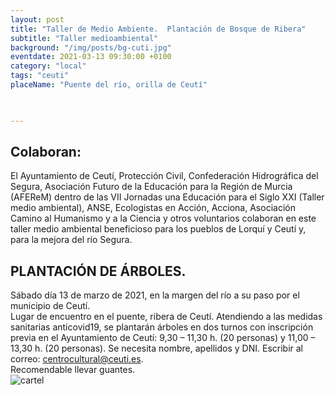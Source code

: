 ```yaml
---
layout: post
title: "Taller de Medio Ambiente.  Plantación de Bosque de Ribera"
subtitle: "Taller medioambiental"
background: "/img/posts/bg-cuti.jpg"
eventdate: 2021-03-13 09:30:00 +0100
category: "local"
tags: "ceuti"
placeName: "Puente del río, orilla de Ceutí"


    
---
```

 ## Colaboran:

El Ayuntamiento de Ceutí, Protección Civil, Confederación Hidrográfica del Segura, Asociación Futuro de la Educación para la Región de Murcia (AFEReM) dentro de las VII Jornadas una Educación para el Siglo XXI (Taller medio ambiental), ANSE, Ecologistas en Acción, Acciona, Asociación Camino al Humanismo y a la Ciencia y otros voluntarios colaboran en este taller medio ambiental beneficioso para los pueblos de Lorquí y Ceutí y, para la mejora del río Segura.  

## PLANTACIÓN DE ÁRBOLES. 
Sábado día 13 de marzo de 2021, en la margen del río a su paso por el municipio de Ceutí.  
Lugar de encuentro en el puente, ribera de Ceutí.
Atendiendo a las medidas sanitarias anticovid19, se plantarán árboles en dos turnos con inscripción previa en el Ayuntamiento de Ceutí: 9,30 – 11,30 h. (20 personas) y  11,00 – 13,30 h. (20 personas). Se necesita nombre, apellidos y DNI. Escribir al correo: centrocultural@ceuti.es.  
Recomendable llevar guantes.  
![cartel](/img/posts/plantacionceuti.png)

